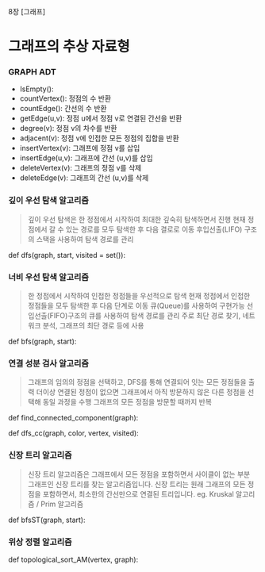 8장 [그래프]

# 그래프의 추상 자료형

### GRAPH ADT

- IsEmpty():
- countVertex(): 정점의 수 반환
- countEdge(): 간선의 수 반환
- getEdge(u,v): 정점 u에서 정점 v로 연결된 간선을 반환
- degree(v): 정점 v의 차수를 반환
- adjacent(v): 정점 v에 인접한 모든 정점의 집합을 반환
- insertVertex(v): 그래프에 정점 v를 삽입
- insertEdge(u,v): 그래프에 간선 (u,v)를 삽입
- deleteVertex(v): 그래프의 정점 v를 삭제
- deleteEdge(v): 그래프의 간선 (u,v)를 삭제

### 깊이 우선 탐색 알고리즘

> 깊이 우선 탐색은 한 정점에서 시작하여 최대한 깊숙히 탐색하면서 진행
> 현재 정점에서 갈 수 있는 경로를 모두 탐색한 후 다음 결로로 이동
> 후입선출(LIFO) 구조의 스택을 사용하여 탐색 경로를 관리

def dfs(graph, start, visited = set()):

### 너비 우선 탐색 알고리즘

> 한 정점에서 시작하여 인접한 정점들을 우선적으로 탐색
> 현재 정점에서 인접한 정점들을 모두 탐색한 후 다음 단계로 이동
> 큐(Queue)를 사용하여 구현가능
> 선입선출(FIFO)구조의 큐를 사용하여 탐색 경로를 관리
> 주로 최단 경로 찾기, 네트워크 분석, 그래프의 최단 경로 등에 사용

def bfs(graph, start):

### 연결 성분 검사 알고리즘

> 그래프의 임의의 정점을 선택하고, DFS를 통해 연결되어 잇는 모든 정점들을 출력
> 더이상 연결된 정점이 없으면 그래프에서 아직 방문하지 않은 다른 정점을 선택해 동일 과정을 수행
> 그래프의 모든 정점을 방문할 때까지 반복

def find_connected_component(graph):

def dfs_cc(graph, color, vertex, visited):

### 신장 트리 알고리즘

> 신장 트리 알고리즘은 그래프에서 모든 정점을 포함하면서 사이클이 없는 부분 그래프인 신장 트리를 찾는 알고리즘입니다.
> 신장 트리는 원래 그래프의 모든 정점을 포함하면서, 최소한의 간선만으로 연결된 트리입니다.
> eg. Kruskal 알고리즘 / Prim 알고리즘

def bfsST(graph, start):

### 위상 정렬 알고리즘

def topological_sort_AM(vertex, graph):
